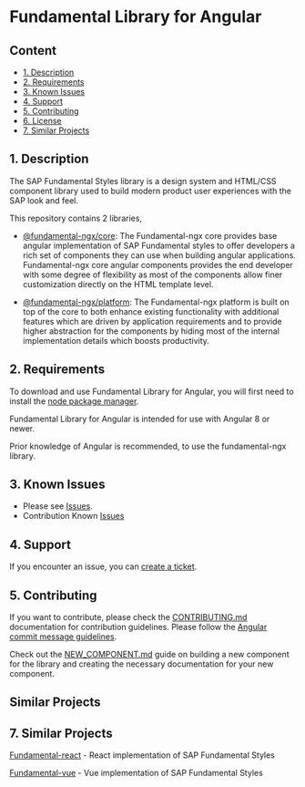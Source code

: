 # Fundamental Library for Angular

## Content
* [1. Description](#1)
* [2. Requirements](#2)
* [3. Known Issues](#3)
* [4. Support](#4)
* [5. Contributing](#5)
* [6. License](#6)
* [7. Similar Projects](#7)

## <a name="1"></a>1. Description

The SAP Fundamental Styles library is a design system and HTML/CSS component library used to build modern product user experiences with the SAP look and feel.

This repository contains 2 libraries,

* [@fundamental-ngx/core](https://github.com/SAP/fundamental-ngx/tree/master/libs/core):
The Fundamental-ngx core provides base angular implementation of SAP Fundamental styles to offer developers a rich set of components
they can use when building angular applications. Fundamental-ngx core angular components provides the end developer with some degree of flexibility as most of the components allow finer customization directly on the HTML template level.

* [@fundamental-ngx/platform](https://github.com/SAP/fundamental-ngx/tree/master/libs/platform):
The Fundamental-ngx platform is built on top of the core to both enhance existing functionality with additional features
which are driven by application requirements and to provide higher abstraction for the components by hiding most of the internal implementation details which boosts productivity.


## <a name="2"></a>2. Requirements

To download and use Fundamental Library for Angular, you will first need to install the [node package manager](https://www.npmjs.com/get-npm).

Fundamental Library for Angular is intended for use with Angular 8 or newer.

Prior knowledge of Angular is recommended, to use the fundamental-ngx library.

## <a name="3"></a>3. Known Issues

* Please see [Issues](https://github.com/SAP/fundamental-ngx/issues).
* Contribution Known [Issues](https://github.com/SAP/fundamental-ngx/wiki/Known-Contribution-Issues)

## <a name="4"></a>4. Support

If you encounter an issue, you can [create a ticket](https://github.com/SAP/fundamental-ngx/issues).

## <a name="5"></a>5. Contributing

If you want to contribute, please check the [CONTRIBUTING.md](https://github.com/SAP/fundamental-ngx/blob/master/CONTRIBUTING.md) documentation for contribution guidelines. Please follow the [Angular commit message guidelines](https://github.com/angular/angular/blob/master/CONTRIBUTING.md#commit).

Check out the [NEW_COMPONENT.md](https://github.com/SAP/fundamental-ngx/blob/master/NEW_COMPONENT.md) guide on building a new component for the library and creating the necessary documentation for your new component.

## Similar Projects
## <a name="7"></a>7. Similar Projects

[Fundamental-react](https://github.com/SAP/fundamental-react) - React implementation of SAP Fundamental Styles

[Fundamental-vue](https://github.com/SAP/fundamental-vue) - Vue implementation of SAP Fundamental Styles
